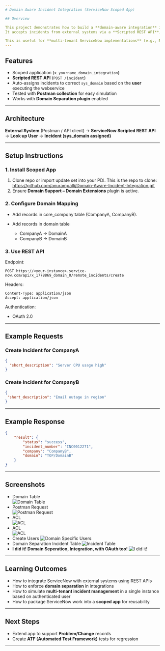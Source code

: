 ```yaml
---
# Domain Aware Incident Integration (ServiceNow Scoped App)

## Overview

This project demonstrates how to build a **domain-aware integration** in ServiceNow.
It accepts incidents from external systems via a **Scripted REST API**, then routes them to the correct **domain** based on the authenticated user.

This is useful for **multi-tenant ServiceNow implementations** (e.g., Managed Service Providers), where each customer must have isolated data using **Domain Separation**.
---
```


## Features

- Scoped application (`x_yourname_domain_integration`)
- **Scripted REST API** (`POST /incident`)
- Auto-assigns incidents to correct `sys_domain` based on the **user** executing the webservice
- Tested with **Postman collection** for easy simulation
- Works with **Domain Separation plugin** enabled

---

## Architecture

**External System** (Postman / API client) → **ServiceNow Scripted REST API** → **Look up User** → **Incident (sys_domain assigned)**

---

## Setup Instructions

### 1. Install Scoped App

1. Clone repo or import update set into your PDI. This is the repo to clone: https://github.com/anurampalli/Domain-Aware-Incident-Integration.git
2. Ensure **Domain Support – Domain Extensions** plugin is active.

### 2. Configure Domain Mapping

- Add records in core_compqny table (CompanyA, CompanyB).
- Add records in domain table

  - CompanyA → DomainA
  - CompanyB → DomainB

### 3. Use REST API

Endpoint:

```
POST https://<your-instance>.service-now.com/api/x_1778869_domain_0/remote_incidents/create
```

Headers:

```http
Content-Type: application/json
Accept: application/json
```

Authentication:

- OAuth 2.0

---

## Example Requests

### Create Incident for CompanyA

```json
{
  "short_description": "Server CPU usage high"
}
```

### Create Incident for CompanyB

```json
{
 "short_description": "Email outage in region"
}
```

---

## Example Response

```json
{
    "result": {
        "status": "success",
        "incident_number": "INC0012271",
        "company": "CompanyB",
        "domain": "TOP/DomainB"
    }
}
```

---

## Screenshots

- Domain Table  
  ![Domain Table](screenshots/domain.png)
- Postman Request  
  ![Postman Request](postman_collection/updated_postman_request_and_response.png)
- ACL  
  ![ACL](acl/Scoped_Integration_Users_1.png)
- ACL  
  ![ACL](acl/Scoped_Integration_Users_2.png)
- Create Users
  ![Domain Specific Users](screenshots/create_users_for_each_domain.png)
- Domain Separation Incident Table
  ![Incident Table](screenshots/user_based_domain_seperation.png)
- **I did it! Domain Seperation, Integration, with OAuth too!**
  ![I did it!](i_did_it.jpg)
---

## Learning Outcomes

- How to integrate ServiceNow with external systems using REST APIs
- How to enforce **domain separation** in integrations
- How to simulate **multi-tenant incident management** in a single instance based on authenticated user
- How to package ServiceNow work into a **scoped app** for reusability

---

## Next Steps

- Extend app to support **Problem/Change** records
- Create **ATF (Automated Test Framework)** tests for regression

---
